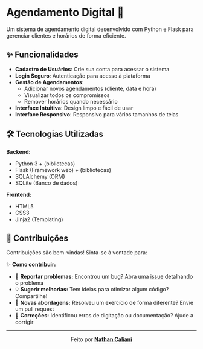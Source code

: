 # Agendamento Digital 📅

Um sistema de agendamento digital desenvolvido com Python e Flask para gerenciar clientes e horários de forma eficiente.

## ✨ Funcionalidades

- **Cadastro de Usuários**: Crie sua conta para acessar o sistema
- **Login Seguro**: Autenticação para acesso à plataforma
- **Gestão de Agendamentos**:
  - Adicionar novos agendamentos (cliente, data e hora)
  - Visualizar todos os compromissos
  - Remover horários quando necessário
- **Interface Intuitiva**: Design limpo e fácil de usar
- **Interface Responsivo**: Responsivo para vários tamanhos de telas

## 🛠 Tecnologias Utilizadas

**Backend:**
- Python 3 + (bibliotecas)
- Flask (Framework web) + (bibliotecas)
- SQLAlchemy (ORM)
- SQLite (Banco de dados)

**Frontend:**
- HTML5
- CSS3
- Jinja2 (Templating)

## 🤝 Contribuições

Contribuições são bem-vindas! Sinta-se à vontade para:

✨ **Como contribuir:**
- 🐛 **Reportar problemas:** Encontrou um bug? Abra uma [issue](https://github.com/NtCalii/Jogo_Da_Velha/issues) detalhando o problema
- 💡 **Sugerir melhorias:** Tem ideias para otimizar algum código? Compartilhe!
- 🧠 **Novas abordagens:** Resolveu um exercício de forma diferente? Envie um pull request
- 📝 **Correções:** Identificou erros de digitação ou documentação? Ajude a corrigir

---

<div align="center">
  
Feito por **[Nathan Caliani](https://github.com/NtCalii)**  

</div>
